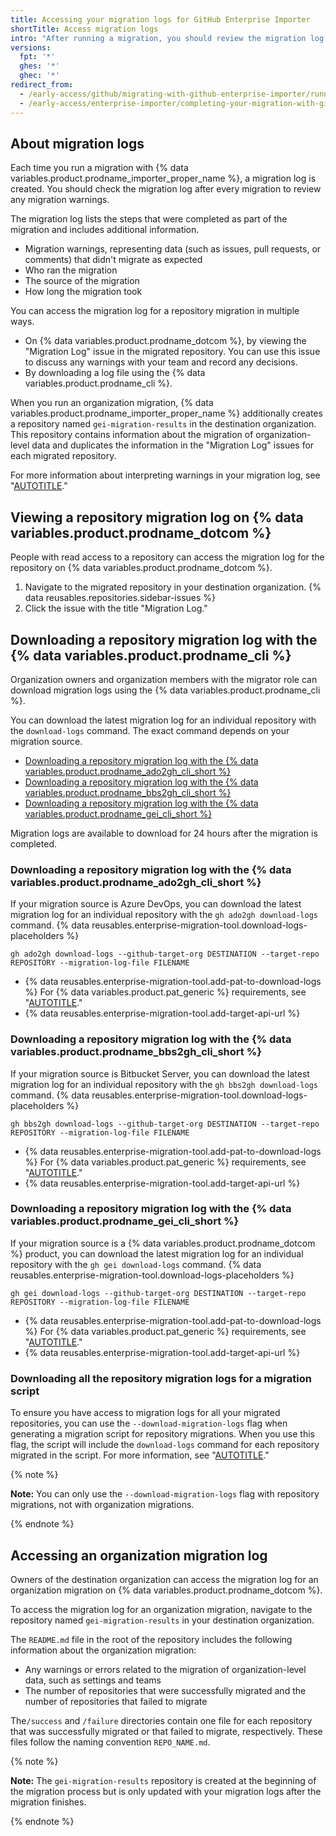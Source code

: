 ```yaml
---
title: Accessing your migration logs for GitHub Enterprise Importer
shortTitle: Access migration logs
intro: "After running a migration, you should review the migration log to check for data that didn't migrate as expected."
versions:
  fpt: '*'
  ghes: '*'
  ghec: '*'
redirect_from:
  - /early-access/github/migrating-with-github-enterprise-importer/running-a-migration-with-github-enterprise-importer/accessing-your-migration-logs-for-github-enterprise-importer
  - /early-access/enterprise-importer/completing-your-migration-with-github-enterprise-importer/accessing-your-migration-logs-for-github-enterprise-importer
---
```


## About migration logs

Each time you run a migration with {% data variables.product.prodname_importer_proper_name %}, a migration log is created. You should check the migration log after every migration to review any migration warnings.

The migration log lists the steps that were completed as part of the migration and includes additional information.

* Migration warnings, representing data (such as issues, pull requests, or comments) that didn't migrate as expected
* Who ran the migration
* The source of the migration
* How long the migration took

You can access the migration log for a repository migration in multiple ways.

* On {% data variables.product.prodname_dotcom %}, by viewing the "Migration Log" issue in the migrated repository. You can use this issue to discuss any warnings with your team and record any decisions.
* By downloading a log file using the {% data variables.product.prodname_cli %}.

When you run an organization migration, {% data variables.product.prodname_importer_proper_name %} additionally creates a repository named `gei-migration-results` in the destination organization. This repository contains information about the migration of organization-level data and duplicates the information in the "Migration Log" issues for each migrated repository.

For more information about interpreting warnings in your migration log, see "[AUTOTITLE](/migrations/using-github-enterprise-importer/completing-your-migration-with-github-enterprise-importer/troubleshooting-your-migration-with-github-enterprise-importer#understanding-migration-log-warnings)."

## Viewing a repository migration log on {% data variables.product.prodname_dotcom %}

People with read access to a repository can access the migration log for the repository on {% data variables.product.prodname_dotcom %}.

1. Navigate to the migrated repository in your destination organization.
{% data reusables.repositories.sidebar-issues %}
1. Click the issue with the title "Migration Log."

## Downloading a repository migration log with the {% data variables.product.prodname_cli %}

Organization owners and organization members with the migrator role can download migration logs using the {% data variables.product.prodname_cli %}.

You can download the latest migration log for an individual repository with the `download-logs` command. The exact command depends on your migration source.

* [Downloading a repository migration log with the {% data variables.product.prodname_ado2gh_cli_short %}](#downloading-a-repository-migration-log-with-the-ado2gh-extension)
* [Downloading a repository migration log with the {% data variables.product.prodname_bbs2gh_cli_short %}](#downloading-a-repository-migration-log-with-the-bbs2gh-extension)
* [Downloading a repository migration log with the {% data variables.product.prodname_gei_cli_short %}](#downloading-a-repository-migration-log-with-the-gei-extension)

Migration logs are available to download for 24 hours after the migration is completed.

### Downloading a repository migration log with the {% data variables.product.prodname_ado2gh_cli_short %}

If your migration source is Azure DevOps, you can download the latest migration log for an individual repository with the `gh ado2gh download-logs` command. {% data reusables.enterprise-migration-tool.download-logs-placeholders %}

```shell copy
gh ado2gh download-logs --github-target-org DESTINATION --target-repo REPOSITORY --migration-log-file FILENAME
```

* {% data reusables.enterprise-migration-tool.add-pat-to-download-logs %} For {% data variables.product.pat_generic %} requirements, see "[AUTOTITLE](/migrations/using-github-enterprise-importer/migrating-from-azure-devops-to-github-enterprise-cloud/managing-access-for-a-migration-from-azure-devops#required-scopes-for-personal-access-tokens)."
* {% data reusables.enterprise-migration-tool.add-target-api-url %}

### Downloading a repository migration log with the {% data variables.product.prodname_bbs2gh_cli_short %}

If your migration source is Bitbucket Server, you can download the latest migration log for an individual repository with the `gh bbs2gh download-logs` command. {% data reusables.enterprise-migration-tool.download-logs-placeholders %}

```shell copy
gh bbs2gh download-logs --github-target-org DESTINATION --target-repo REPOSITORY --migration-log-file FILENAME
```

* {% data reusables.enterprise-migration-tool.add-pat-to-download-logs %} For {% data variables.product.pat_generic %} requirements, see "[AUTOTITLE](/migrations/using-github-enterprise-importer/migrating-from-bitbucket-server-to-github-enterprise-cloud/managing-access-for-a-migration-from-bitbucket-server#required-scopes-for-personal-access-tokens)."
* {% data reusables.enterprise-migration-tool.add-target-api-url %}

### Downloading a repository migration log with the {% data variables.product.prodname_gei_cli_short %}

If your migration source is a {% data variables.product.prodname_dotcom %} product, you can download the latest migration log for an individual repository with the `gh gei download-logs` command. {% data reusables.enterprise-migration-tool.download-logs-placeholders %}

```shell copy
gh gei download-logs --github-target-org DESTINATION --target-repo REPOSITORY --migration-log-file FILENAME
```

* {% data reusables.enterprise-migration-tool.add-pat-to-download-logs %} For {% data variables.product.pat_generic %} requirements, see "[AUTOTITLE](/migrations/using-github-enterprise-importer/migrating-between-github-products/managing-access-for-a-migration-between-github-products#required-scopes-for-personal-access-tokens)."
* {% data reusables.enterprise-migration-tool.add-target-api-url %}

### Downloading all the repository migration logs for a migration script

To ensure you have access to migration logs for all your migrated repositories, you can use the `--download-migration-logs` flag when generating a migration script for repository migrations. When you use this flag, the script will include the `download-logs` command for each repository migrated in the script. For more information, see "[AUTOTITLE](/migrations/using-github-enterprise-importer/migrating-repositories-with-github-enterprise-importer)."

{% note %}

**Note:** You can only use the `--download-migration-logs` flag with repository migrations, not with organization migrations.

{% endnote %}

## Accessing an organization migration log

Owners of the destination organization can access the migration log for an organization migration on {% data variables.product.prodname_dotcom %}.

To access the migration log for an organization migration, navigate to the repository named `gei-migration-results` in your destination organization.

The `README.md` file in the root of the repository includes the following information about the organization migration:
* Any warnings or errors related to the migration of organization-level data, such as settings and teams
* The number of repositories that were successfully migrated and the number of repositories that failed to migrate

The`/success` and `/failure` directories contain one file for each repository that was successfully migrated or that failed to migrate, respectively. These files follow the naming convention `REPO_NAME.md`.

{% note %}

**Note:** The `gei-migration-results` repository is created at the beginning of the migration process but is only updated with your migration logs after the migration finishes.

{% endnote %}
